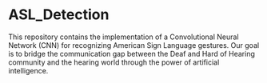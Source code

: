 # ASL_Detection

This repository contains the implementation of a Convolutional Neural Network (CNN) for recognizing American Sign Language gestures. Our goal is to bridge the communication gap between the Deaf and Hard of Hearing community and the hearing world through the power of artificial intelligence.

